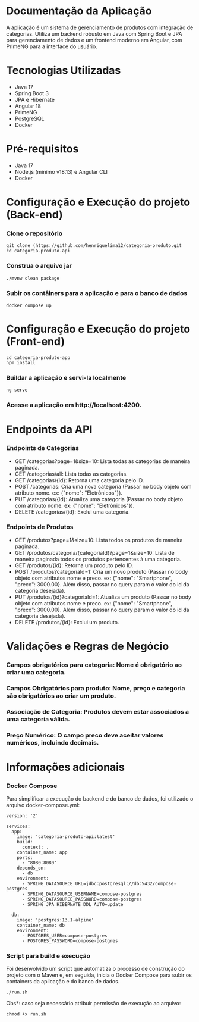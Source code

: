 # Documentação da Aplicação
A aplicação é um sistema de gerenciamento de produtos com integração de categorias. Utiliza um backend robusto em Java com Spring Boot e JPA para gerenciamento de dados e um frontend moderno em Angular, com PrimeNG para a interface do usuário.

# Tecnologias Utilizadas
* Java 17
* Spring Boot 3
* JPA e Hibernate
* Angular 18
* PrimeNG
* PostgreSQL
* Docker

# Pré-requisitos
* Java 17
* Node.js (minímo v18.13) e Angular CLI
* Docker

# Configuração e Execução do projeto (Back-end)
### Clone o repositório
```
git clone (https://github.com/henriquelima12/categoria-produto.git
cd categoria-produto-api
```

### Construa o arquivo jar
```./mvnw clean package```

### Subir os contâiners para a aplicação e para o banco de dados
```docker compose up```

# Configuração e Execução do projeto (Front-end)
```
cd categoria-produto-app
npm install
```

### Buildar a aplicação e servi-la localmente
```ng serve```

### Acesse a aplicação em http://localhost:4200.

# Endpoints da API

### Endpoints de Categorias
* GET /categorias?page=1&size=10: Lista todas as categorias de maneira paginada.
* GET /categorias/all: Lista todas as categorias.
* GET /categorias/{id}: Retorna uma categoria pelo ID.
* POST /categorias: Cria uma nova categoria (Passar no body objeto com atributo nome. ex: {"nome": "Eletrônicos"}).
* PUT /categorias/{id}: Atualiza uma categoria (Passar no body objeto com atributo nome. ex: {"nome": "Eletrônicos"}).
* DELETE /categorias/{id}: Exclui uma categoria.

### Endpoints de Produtos
* GET /produtos?page=1&size=10: Lista todos os produtos de maneira paginada.
* GET /produtos/categoria/{categoriaId}?page=1&size=10: Lista de maneira paginada todos os produtos pertencentes à uma categoria.
* GET /produtos/{id}: Retorna um produto pelo ID.
* POST /produtos?categoriaId=1: Cria um novo produto (Passar no body objeto com atributos nome e preco. ex: {"nome": "Smartphone", "preco": 3000.00}. Além disso, passar no query param o valor do id da categoria desejada).
* PUT /produtos/{id}?categoriaId=1: Atualiza um produto (Passar no body objeto com atributos nome e preco. ex: {"nome": "Smartphone", "preco": 3000.00}. Além disso, passar no query param o valor do id da categoria desejada).
* DELETE /produtos/{id}: Exclui um produto.

# Validações e Regras de Negócio
### Campos obrigatórios para categoria: Nome é obrigatório ao criar uma categoria.
### Campos Obrigatórios para produto: Nome, preço e categoria são obrigatórios ao criar um produto.
### Associação de Categoria: Produtos devem estar associados a uma categoria válida.
### Preço Numérico: O campo preco deve aceitar valores numéricos, incluindo decimais.

# Informações adicionais
### Docker Compose
Para simplificar a execução do backend e do banco de dados, foi utilizado o arquivo docker-compose.yml:

```
version: '2'

services:
  app:
    image: 'categoria-produto-api:latest'
    build:
      context: .
    container_name: app
    ports:
      - "8080:8080" 
    depends_on:
      - db
    environment:
      - SPRING_DATASOURCE_URL=jdbc:postgresql://db:5432/compose-postgres
      - SPRING_DATASOURCE_USERNAME=compose-postgres
      - SPRING_DATASOURCE_PASSWORD=compose-postgres
      - SPRING_JPA_HIBERNATE_DDL_AUTO=update
          
  db:
    image: 'postgres:13.1-alpine'
    container_name: db
    environment:
      - POSTGRES_USER=compose-postgres
      - POSTGRES_PASSWORD=compose-postgres
```

### Script para build e execução
Foi desenvolvido um script que automatiza o processo de construção do projeto com o Maven e, em seguida, inicia o Docker Compose para subir os containers da aplicação e do banco de dados.

```./run.sh```

Obs*: caso seja necessário atribuir permissão de execução ao arquivo:

```chmod +x run.sh```
